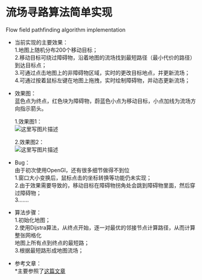 # 流场寻路算法简单实现
Flow field pathfinding algorithm implementation

* 当前实现的主要效果：<br>
  1.地图上随机分布200个移动目标；<br>
  2.移动目标可绕过障碍物，沿着地图的流场找到最短路径（最小代价的路径）到达目标点；<br>
  3.可通过点击地图上的非障碍物区域，实时的更改目标地点，并更新流场；<br>
  4.可通过按着鼠标左键在地图上拖拽，实时绘制障碍物，并动态更新流场；<br>
  
* 效果图：<br>
  蓝色点为终点，红色块为障碍物，蔚蓝色小点为移动目标，小点加线为流场方向指示箭头。  <br>
  
  1.效果图1：  <br>
  ![这里写图片描述](http://img.blog.csdn.net/20161014172713419)
  
  2.效果图2：  <br>
 ![这里写图片描述](http://img.blog.csdn.net/20161014172629950)
 
* Bug：<br>
  由于初次使用OpenGl，还有很多细节做得不到位<br>
  1.窗口大小变换后，鼠标点击的坐标转换等功能仍未实现；<br>
  2.由于效果需要导致的，移动目标在障碍物拐角处会跳到障碍物里面，然后穿过障碍物；<br>
  3.……<br>
  
* 算法步骤：<br>
  1.初始化地图；<br>
  2.使用Dijstra算法，从终点开始，逐一对最优的邻接节点计算路径，从而计算整张网格化<br>
    地图上所有点到终点的最短路；<br>
  3.根据最短路形成地图流场；<br>

* 参考文章：<br>
 *主要参照了[这篇文章](https://gamedevelopment.tutsplus.com/tutorials/understanding-goal-based-vector-field-pathfinding--gamedev-9007)

